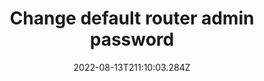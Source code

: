 ---
title: Change default router admin password
date: "2022-08-13T211:10:03.284Z"
description: "As with smart devices, your router will have a default admin password. Gaining admin control of your router allows high-privilege access to many of the settings and devices on your network, so it is a good idea to make sure that this is changed to a non-standard password.
Here are a set of steps to follow to change your router admin password:
https://www.techradar.com/broadband/how-to-change-your-router-password"
position: 17
section: "Your network"
---